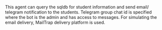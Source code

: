 This agent can query the sqldb for student information and send email/ telegram notification to the students. Telegram group chat id is specified where the bot is the admin and has access to messages. For simulating the email delivery, MailTrap delivery platform is used.

